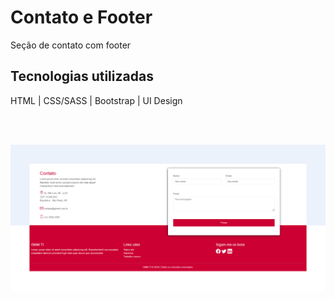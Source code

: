 # Contato e Footer
Seção de contato com footer

## Tecnologias utilizadas
HTML | CSS/SASS | Bootstrap | UI Design

<br /><br />

![Diogo Realles](./img/cover.jpg)